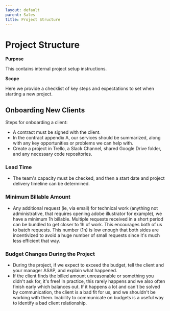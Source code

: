 ```yaml
---
layout: default
parent: Sales
title: Project Structure
---
```


# Project Structure

**Purpose**

This contains internal project setup instructions.

**Scope**

Here we provide a checklist of key steps and expectations to set when starting a new project.

## Onboarding New Clients

Steps for onboarding a client:

-  A contract must be signed with the client.
-  In the contract appendix A, our services should be summarized, along
   with any key opportunities or problems we can help with.
-  Create a project in Trello, a Slack Channel, shared Google Drive folder, and any necessary code
   repositories.


### Lead Time

-  The team's capacity must be checked, and then a start date and project
   delivery timeline can be determined.

### Minimum Billable Amount

-  Any additional request (ie, via email) for technical work (anything
   not administrative, that requires opening adobe illustrator for
   example), we have a minimum 1h billable. Multiple requests received
   in a short period can be bundled to get closer to 1h of work. This
   encourages both of us to batch requests. This number (1h) is low
   enough that both sides are incentivized to avoid a huge number of
   small requests since it's much less efficient that way.

### Budget Changes During the Project

-  During the project, if we expect to exceed the budget, tell the
   client and your manager ASAP, and explain what happened.
-  If the client finds the billed amount unreasonable or something you
   didn't ask for, it's free! In practice, this rarely happens and we
   also often finish early which balances out. If it happens a lot and
   can't be solved by communication, the client is a bad fit for us, and
   we shouldn't be working with them. Inability to communicate on
   budgets is a useful way to identify a bad client relationship.
